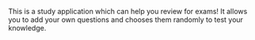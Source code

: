 This is a study application which can help you review for exams! It allows you to add your own questions and chooses them randomly to test your knowledge.
